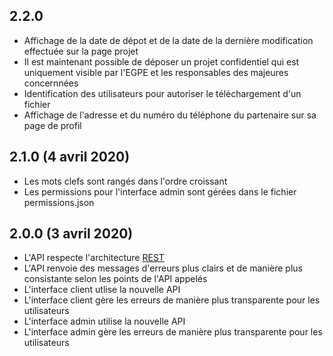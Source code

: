 ## 2.2.0
* Affichage de la date de dépot et de la date de la dernière modification effectuée sur la page projet
* Il est maintenant possible de déposer un projet confidentiel qui est uniquement visible par l'EGPE et les responsables des majeures concernnées
* Identification des utilisateurs pour autoriser le téléchargement d'un fichier
* Affichage de l'adresse et du numéro du téléphone du partenaire sur sa page de profil

## 2.1.0 (4 avril 2020)
* Les mots clefs sont rangés dans l'ordre croissant
* Les permissions pour l'interface admin sont gérées dans le fichier permissions.json

## 2.0.0 (3 avril 2020)
* L'API  respecte l'architecture [REST](https://fr.wikipedia.org/wiki/Representational_state_transfer)
* L'API renvoie des messages d'erreurs plus clairs et de manière plus consistante selon les points de l'API appelés
* L'interface client utlise la nouvelle API
* L'interface client gère les erreurs de manière plus transparente pour les utilisateurs
* L'interface admin utilise la nouvelle API
* L'interface admin gère les erreurs de manière plus transparente pour les utilisateurs